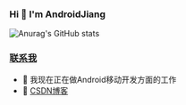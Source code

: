 ### Hi 👋 I'm AndroidJiang

![Anurag's GitHub stats](https://github-readme-stats.vercel.app/api?username=AndroidJiang&show_icons=true&theme=react)

####   

### [联系我](https://github.com/AndroidJiang)

- 🔭 我现在正在做Android移动开发方面的工作
- 💬 [CSDN博客](https://blog.csdn.net/qqyanjiang)


